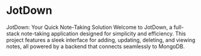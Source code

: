 # JotDown
JotDown: Your Quick Note-Taking Solution  Welcome to JotDown, a full-stack note-taking application designed for simplicity and efficiency. This project features a sleek interface for adding, updating, deleting, and viewing notes, all powered by a backend that connects seamlessly to MongoDB.
